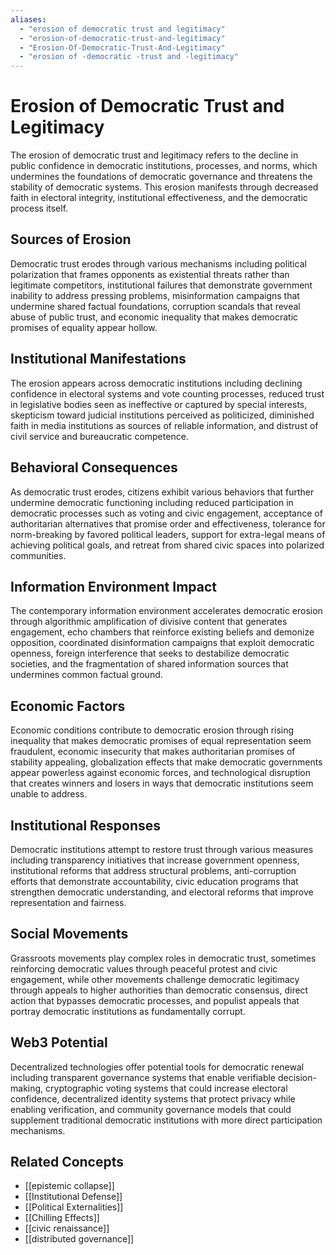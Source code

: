 ```yaml
---
aliases:
  - "erosion of democratic trust and legitimacy"
  - "erosion-of-democratic-trust-and-legitimacy"
  - "Erosion-Of-Democratic-Trust-And-Legitimacy"
  - "erosion of -democratic -trust and -legitimacy"
---
```


# Erosion of Democratic Trust and Legitimacy

The erosion of democratic trust and legitimacy refers to the decline in public confidence in democratic institutions, processes, and norms, which undermines the foundations of democratic governance and threatens the stability of democratic systems. This erosion manifests through decreased faith in electoral integrity, institutional effectiveness, and the democratic process itself.

## Sources of Erosion

Democratic trust erodes through various mechanisms including political polarization that frames opponents as existential threats rather than legitimate competitors, institutional failures that demonstrate government inability to address pressing problems, misinformation campaigns that undermine shared factual foundations, corruption scandals that reveal abuse of public trust, and economic inequality that makes democratic promises of equality appear hollow.

## Institutional Manifestations

The erosion appears across democratic institutions including declining confidence in electoral systems and vote counting processes, reduced trust in legislative bodies seen as ineffective or captured by special interests, skepticism toward judicial institutions perceived as politicized, diminished faith in media institutions as sources of reliable information, and distrust of civil service and bureaucratic competence.

## Behavioral Consequences

As democratic trust erodes, citizens exhibit various behaviors that further undermine democratic functioning including reduced participation in democratic processes such as voting and civic engagement, acceptance of authoritarian alternatives that promise order and effectiveness, tolerance for norm-breaking by favored political leaders, support for extra-legal means of achieving political goals, and retreat from shared civic spaces into polarized communities.

## Information Environment Impact

The contemporary information environment accelerates democratic erosion through algorithmic amplification of divisive content that generates engagement, echo chambers that reinforce existing beliefs and demonize opposition, coordinated disinformation campaigns that exploit democratic openness, foreign interference that seeks to destabilize democratic societies, and the fragmentation of shared information sources that undermines common factual ground.

## Economic Factors

Economic conditions contribute to democratic erosion through rising inequality that makes democratic promises of equal representation seem fraudulent, economic insecurity that makes authoritarian promises of stability appealing, globalization effects that make democratic governments appear powerless against economic forces, and technological disruption that creates winners and losers in ways that democratic institutions seem unable to address.

## Institutional Responses

Democratic institutions attempt to restore trust through various measures including transparency initiatives that increase government openness, institutional reforms that address structural problems, anti-corruption efforts that demonstrate accountability, civic education programs that strengthen democratic understanding, and electoral reforms that improve representation and fairness.

## Social Movements

Grassroots movements play complex roles in democratic trust, sometimes reinforcing democratic values through peaceful protest and civic engagement, while other movements challenge democratic legitimacy through appeals to higher authorities than democratic consensus, direct action that bypasses democratic processes, and populist appeals that portray democratic institutions as fundamentally corrupt.

## Web3 Potential

Decentralized technologies offer potential tools for democratic renewal including transparent governance systems that enable verifiable decision-making, cryptographic voting systems that could increase electoral confidence, decentralized identity systems that protect privacy while enabling verification, and community governance models that could supplement traditional democratic institutions with more direct participation mechanisms.

## Related Concepts

- [[epistemic collapse]]
- [[Institutional Defense]]
- [[Political Externalities]]
- [[Chilling Effects]]
- [[civic renaissance]]
- [[distributed governance]]